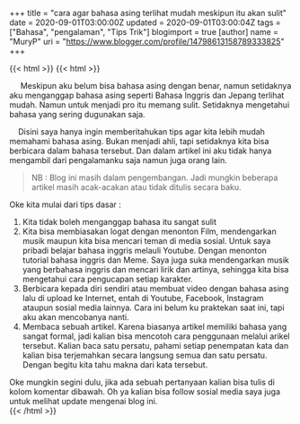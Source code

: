 +++
title = "cara agar bahasa asing terlihat mudah meskipun itu akan sulit"
date = 2020-09-01T03:00:00Z
updated = 2020-09-01T03:00:04Z
tags = ["Bahasa", "pengalaman", "Tips Trik"]
blogimport = true 
[author]
	name = "MuryP"
	uri = "https://www.blogger.com/profile/14798613158789333825"
+++

{{< html >}}
{{< html >}}
<p><span>&nbsp;&nbsp; &nbsp;</span>&nbsp;Meskipun aku belum bisa bahasa asing dengan benar, namun setidaknya aku menganggap bahasa asing seperti Bahasa Inggris dan Jepang terlihat mudah. Namun untuk menjadi pro itu memang sulit. Setidaknya mengetahui bahasa yang sering dugunakan saja.</p><p><span>&nbsp; &nbsp; Disini saya hanya ingin memberitahukan tips agar kita lebih mudah memahami bahasa asing. Bukan menjadi ahli, tapi setidaknya kita bisa berbicara dalam bahasa tersebut. Dan dalam artikel ini aku tidak hanya mengambil dari pengalamanku saja namun juga orang lain.&nbsp;</span></p><blockquote><p>NB : Blog ini masih dalam pengembangan. Jadi mungkin beberapa artikel masih acak-acakan atau tidak ditulis secara baku.</p></blockquote><p>Oke kita mulai dari tips dasar :</p><p></p><ol style="text-align: left;"><li><span><span>Kita tidak boleh menganggap bahasa itu sangat sulit</span></span></li><li><span><span>Kita bisa membiasakan logat dengan menonton Film, mendengarkan musik maupun kita bisa mencari teman di media sosial. Untuk saya pribadi belajar bahasa inggris melauli Youtube. Dengan menonton tutorial bahasa inggris dan Meme. Saya juga suka mendengarkan musik yang berbahasa inggris dan mencari lirik dan artinya, sehingga kita bisa mengetahui cara pengucapan setiap karakter.&nbsp;</span></span></li><li><span><span>Berbicara kepada diri sendiri atau membuat video dengan bahasa asing lalu di upload ke Internet, entah di Youtube, Facebook, Instagram ataupun sosial media lainnya. Cara ini belum ku praktekan saat ini, tapi aku akan mencobanya nanti.</span></span></li><li>Membaca sebuah artikel. Karena biasanya artikel memiliki bahasa yang sangat formal, jadi kalian bisa mencotoh cara penggunaan melalui arikel tersebut. Kalian baca satu persatu, pahami setiap penempatan kata dan kalian bisa terjemahkan secara langsung semua dan satu persatu. Dengan begitu kita tahu makna dari kata tersebut.</li></ol><div>Oke mungkin segini dulu, jika ada sebuah pertanyaan kalian bisa tulis di kolom komentar dibawah. Oh ya kalian bisa follow sosial media saya juga untuk melihat update mengenai blog ini.</div>
{{< /html >}}
